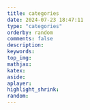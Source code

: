 ```yaml
---
title: categories
date: 2024-07-23 18:47:11
type: "categories"
orderby: random
comments: false
description:
keywords:
top_img:
mathjax:
katex:
aside:
aplayer:
highlight_shrink:
random:
---
```

